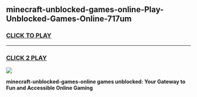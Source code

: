 
## minecraft-unblocked-games-online-Play-Unblocked-Games-Online-717um
<h3>
<a href="https://premium76.site?title=minecraft-unblocked-games-online&ref=25A">CLICK TO PLAY</a></h3>
<hr>

<h3>
<a href="https://premium76.site?title=minecraft-unblocked-games-online&ref=25A">CLICK 2 PLAY</a>
  
</h3>

<a href="https://premium76.site?title=minecraft-unblocked-games-online&ref=25A"><img src="https://clearcache.store/games.png"></a>


**minecraft-unblocked-games-online games unblocked: Your Gateway to Fun and Accessible Online Gaming**
